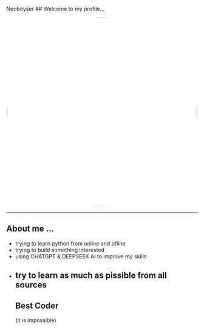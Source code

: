 <p align"center">Neoboyser</h1>
## Welcome to my profile...

<p align="center">
  <img src="https://github.com/neoboyser.png?size=500" width="500" style="border-radius: 50%" />
</p>

---
## About me ...
- trying to learn python from online and ofline
- trying to build something interested
- using CHATGPT & DEEPSEEK AI to improve my skills
- try to learn as much as pissible from all sources
  ---
  ## Best Coder
  (it is impossible)
  
